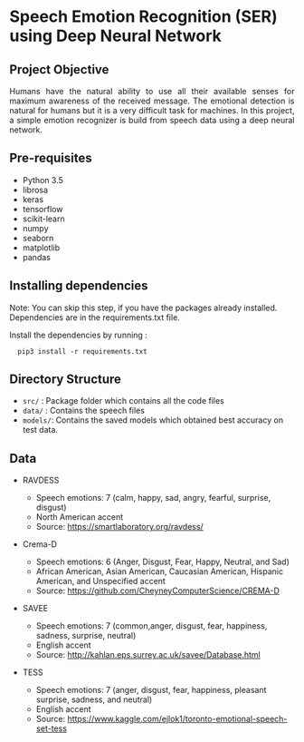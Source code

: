 # Speech Emotion Recognition (SER) using Deep Neural Network


## Project Objective 
<p align="justify">
Humans have the natural ability to use all their available senses for maximum awareness of the received message. The emotional detection is natural for humans but it is a very difficult task for machines.
In this project,  a simple emotion recognizer is build from speech data using a deep neural network.
 </p>

## Pre-requisites

* Python 3.5 
* librosa
* keras 
* tensorflow
* scikit-learn
* numpy
* seaborn
* matplotlib
* pandas

## Installing dependencies

Note: You can skip this step, if you have the  packages already installed.
Dependencies are in the requirements.txt file.

Install the dependencies by running : 

```
  pip3 install -r requirements.txt 
```

## Directory Structure

* `src/` : Package folder which contains all the code files 
* `data/` :  Contains the speech files 
* `models/`: Contains the saved models which obtained best accuracy on test data.


## Data

* RAVDESS 
    * Speech emotions: 7 (calm, happy, sad, angry, fearful, surprise, disgust)
    * North American accent
    * Source: https://smartlaboratory.org/ravdess/

* Crema-D
    * Speech emotions: 6 (Anger, Disgust, Fear, Happy, Neutral, and Sad)
    * African American, Asian American, Caucasian American, Hispanic American, and Unspecified accent
    * Source:  https://github.com/CheyneyComputerScience/CREMA-D
    
* SAVEE
    * Speech emotions: 7 (common,anger, disgust, fear, happiness, sadness, surprise, neutral)
    * English accent
    * Source: http://kahlan.eps.surrey.ac.uk/savee/Database.html

* TESS
    * Speech emotions: 7 (anger, disgust, fear, happiness, pleasant surprise, sadness, and neutral)
    * English accent
    * Source: https://www.kaggle.com/ejlok1/toronto-emotional-speech-set-tess

